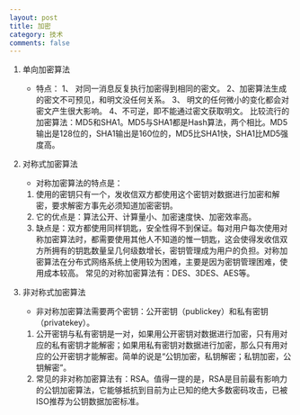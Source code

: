 ```yaml
---
layout: post
title: 加密
category: 技术
comments: false
---
```


1. 单向加密算法
	* 特点：
	1、 对同一消息反复执行加密得到相同的密文。
	2、加密算法生成的密文不可预见，和明文没任何关系。
	3、 明文的任何微小的变化都会对密文产生很大影响。
	4、不可逆，即不能通过密文获取明文。
	比较流行的加密算法：MD5和SHA1。MD5与SHA1都是Hash算法，两个相比。MD5输出是128位的，SHA1输出是160位的，MD5比SHA1快，SHA1比MD5强度高。 
	
2. 对称式加密算法
	* 对称加密算法的特点是：
	1. 使用的密钥只有一个，发收信双方都使用这个密钥对数据进行加密和解密，要求解密方事先必须知道加密密钥。
	2. 它的优点是：算法公开、计算量小、加密速度快、加密效率高。
	3. 缺点是：双方都使用同样钥匙，安全性得不到保证。每对用户每次使用对称加密算法时，都需要使用其他人不知道的惟一钥匙，这会使得发收信双方所拥有的钥匙数量呈几何级数增长，密钥管理成为用户的负担。对称加密算法在分布式网络系统上使用较为困难，主要是因为密钥管理困难，使用成本较高。
常见的对称加密算法有：DES、3DES、AES等。

3. 非对称式加密算法
	* 非对称加密算法需要两个密钥：公开密钥（publickey）和私有密钥（privatekey）。
	1. 公开密钥与私有密钥是一对，如果用公开密钥对数据进行加密，只有用对应的私有密钥才能解密；如果用私有密钥对数据进行加密，那么只有用对应的公开密钥才能解密。简单的说是“公钥加密，私钥解密；私钥加密，公钥解密”。
	2. 常见的非对称加密算法有：RSA。值得一提的是，RSA是目前最有影响力的公钥加密算法，它能够抵抗到目前为止已知的绝大多数密码攻击，已被ISO推荐为公钥数据加密标准。
